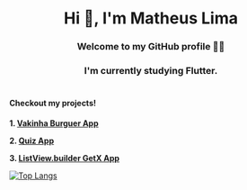 <h1 align="center">Hi 👋, I'm Matheus Lima</h1>
<h3 align="center">Welcome to my GitHub profile 👨‍💻</h3>

<h3 align="center">I'm currently studying <strong>Flutter</strong>.</h3>

#

#### Checkout my projects!

**1. [Vakinha Burguer App](https://github.com/matheusmslima/vakinha_burguer_mobile)**

**2. [Quiz App](https://github.com/matheusmslima/flutter-quiz-app)**

**3. [ListView.builder GetX App](https://github.com/matheusmslima/list_view_builder_getx)**

[![Top Langs](https://github-readme-stats.vercel.app/api/top-langs/?username=matheusmslima&show_icons=true&theme=radical)](https://github.com/anuraghazra/github-readme-stats)
